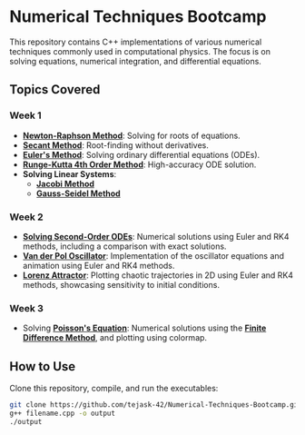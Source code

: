 # Numerical Techniques Bootcamp

This repository contains C++ implementations of various numerical techniques commonly used in computational physics. The focus is on solving equations, numerical integration, and differential equations.

## Topics Covered

### Week 1
* [**Newton-Raphson Method**](https://www.geeksforgeeks.org/newton-raphson-method/): Solving for roots of equations.
* [**Secant Method**](https://www.geeksforgeeks.org/secant-method-of-numerical-analysis/): Root-finding without derivatives.
* [**Euler's Method**](https://tutorial.math.lamar.edu/classes/de/eulersmethod.aspx): Solving ordinary differential equations (ODEs).
* [**Runge-Kutta 4th Order Method**](https://math.libretexts.org/Courses/Monroe_Community_College/MTH_225_Differential_Equations/03%3A_Numerical_Methods/3.03%3A_The_Runge-Kutta_Method): High-accuracy ODE solution.
* **Solving Linear Systems**:
    * [**Jacobi Method**](https://en.wikipedia.org/wiki/Jacobi_method)
    * [**Gauss-Seidel Method**](https://en.wikipedia.org/wiki/Gauss%E2%80%93Seidel_method)

### Week 2
* [**Solving Second-Order ODEs**](https://kyleniemeyer.github.io/ME373-book/content/second-order/numerical-methods.html): Numerical solutions using Euler and RK4 methods, including a comparison with exact solutions.  
* [**Van der Pol Oscillator**](https://en.wikipedia.org/wiki/Van_der_Pol_oscillator): Implementation of the oscillator equations and animation using Euler and RK4 methods.  
* [**Lorenz Attractor**](https://en.wikipedia.org/wiki/Lorenz_system): Plotting chaotic trajectories in 2D using Euler and RK4 methods, showcasing sensitivity to initial conditions.

### Week 3
* Solving [**Poisson's Equation**](https://en.wikipedia.org/wiki/Poisson%27s_equation): Numerical solutions using the [**Finite Difference Method**](https://john-s-butler-dit.github.io/NumericalAnalysisBook/Chapter%2009%20-%20Elliptic%20Equations/903_Poisson%20Equation-Boundary.html), and plotting using colormap.
  
## How to Use
Clone this repository, compile, and run the executables:
```bash
git clone https://github.com/tejask-42/Numerical-Techniques-Bootcamp.git
g++ filename.cpp -o output
./output
